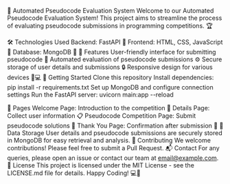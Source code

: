 🚀 Automated Pseudocode Evaluation System
Welcome to our Automated Pseudocode Evaluation System! This project aims to streamline the process of evaluating pseudocode submissions in programming competitions. 🏆

🛠️ Technologies Used
Backend: FastAPI 🚀
Frontend: HTML, CSS, JavaScript 🎨
Database: MongoDB 🍃
🌟 Features
User-friendly interface for submitting pseudocode 📝
Automated evaluation of pseudocode submissions ⚙️
Secure storage of user details and submissions 🔒
Responsive design for various devices 📱💻
🚀 Getting Started
Clone this repository
Install dependencies: pip install -r requirements.txt
Set up MongoDB and configure connection settings
Run the FastAPI server: uvicorn main:app --reload

📄 Pages
Welcome Page: Introduction to the competition 👋
Details Page: Collect user information 📋
Pseudocode Competition Page: Submit pseudocode solutions 🧠
Thank You Page: Confirmation after submission 🎉
💾 Data Storage
User details and pseudocode submissions are securely stored in MongoDB for easy retrieval and analysis.
🤝 Contributing
We welcome contributions! Please feel free to submit a Pull Request.
📬 Contact
For any queries, please open an issue or contact our team at email@example.com.
📜 License
This project is licensed under the MIT License - see the LICENSE.md file for details.
Happy Coding! 💻🎉
